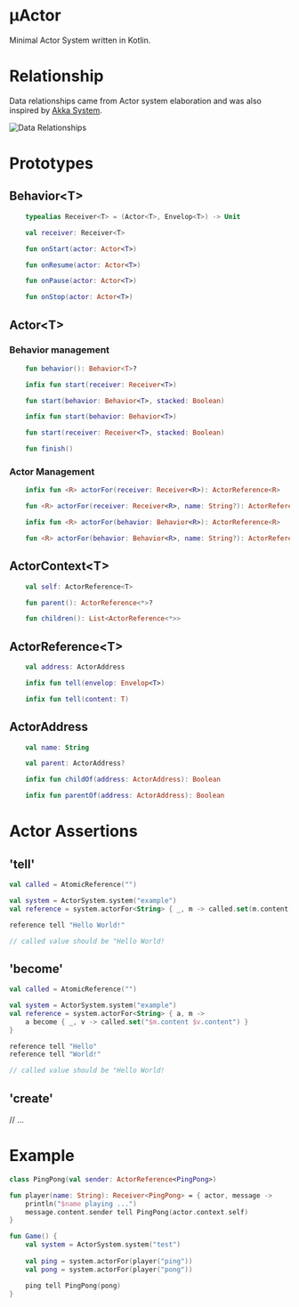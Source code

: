 # &mu;Actor

Minimal Actor System written in Kotlin. 

# Relationship

Data relationships came from Actor system elaboration and was also inspired by [Akka System](https://doc.akka.io/docs/akka/2.5/general/addressing.html).

![Data Relationships](https://raw.githubusercontent.com/d-plaindoux/actor.kotlin/master/doc/data-relation.png)

# Prototypes

## Behavior&lt;T>

```Kotlin
    typealias Receiver<T> = (Actor<T>, Envelop<T>) -> Unit

    val receiver: Receiver<T>

    fun onStart(actor: Actor<T>)

    fun onResume(actor: Actor<T>)

    fun onPause(actor: Actor<T>)

    fun onStop(actor: Actor<T>)
```

## Actor&lt;T>

### Behavior management

```Kotlin
    fun behavior(): Behavior<T>?

    infix fun start(receiver: Receiver<T>)

    fun start(behavior: Behavior<T>, stacked: Boolean)

    infix fun start(behavior: Behavior<T>)

    fun start(receiver: Receiver<T>, stacked: Boolean)

    fun finish()
```

### Actor Management

```Kotlin
    infix fun <R> actorFor(receiver: Receiver<R>): ActorReference<R>

    fun <R> actorFor(receiver: Receiver<R>, name: String?): ActorReference<R>

    infix fun <R> actorFor(behavior: Behavior<R>): ActorReference<R>

    fun <R> actorFor(behavior: Behavior<R>, name: String?): ActorReference<R>
```

## ActorContext&lt;T>

```Kotlin
    val self: ActorReference<T>

    fun parent(): ActorReference<*>?

    fun children(): List<ActorReference<*>>
```

## ActorReference&lt;T>

```Kotlin
    val address: ActorAddress

    infix fun tell(envelop: Envelop<T>)

    infix fun tell(content: T)
```

## ActorAddress

```Kotlin
    val name: String

    val parent: ActorAddress?

    infix fun childOf(address: ActorAddress): Boolean

    infix fun parentOf(address: ActorAddress): Boolean
```

# Actor Assertions

## 'tell'


```Kotlin
val called = AtomicReference("")

val system = ActorSystem.system("example")
val reference = system.actorFor<String> { _, m -> called.set(m.content) }

reference tell "Hello World!"

// called value should be "Hello World!
```

## 'become'

```Kotlin
val called = AtomicReference("")

val system = ActorSystem.system("example")
val reference = system.actorFor<String> { a, m ->
    a become { _, v -> called.set("$m.content $v.content") }
}

reference tell "Hello"
reference tell "World!"

// called value should be "Hello World!
```

## 'create'

// ...

# Example

```Kotlin
class PingPong(val sender: ActorReference<PingPong>)

fun player(name: String): Receiver<PingPong> = { actor, message ->
    println("$name playing ...")
    message.content.sender tell PingPong(actor.context.self)
}

fun Game() {
    val system = ActorSystem.system("test")
    
    val ping = system.actorFor(player("ping"))
    val pong = system.actorFor(player("pong"))

    ping tell PingPong(pong)
}
```
